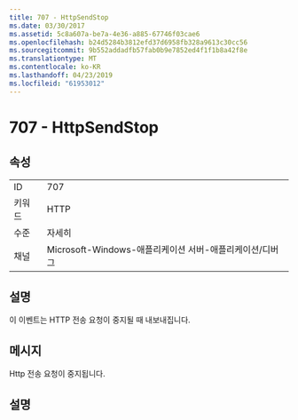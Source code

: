 ```yaml
---
title: 707 - HttpSendStop
ms.date: 03/30/2017
ms.assetid: 5c8a607a-be7a-4e36-a885-67746f03cae6
ms.openlocfilehash: b24d5284b3812efd37d6958fb328a9613c30cc56
ms.sourcegitcommit: 9b552addadfb57fab0b9e7852ed4f1f1b8a42f8e
ms.translationtype: MT
ms.contentlocale: ko-KR
ms.lasthandoff: 04/23/2019
ms.locfileid: "61953012"
---
```

# <a name="707---httpsendstop"></a>707 - HttpSendStop
## <a name="properties"></a>속성  
  
|||  
|-|-|  
|ID|707|  
|키워드|HTTP|  
|수준|자세히|  
|채널|Microsoft-Windows-애플리케이션 서버-애플리케이션/디버그|  
  
## <a name="description"></a>설명  
 이 이벤트는 HTTP 전송 요청이 중지될 때 내보내집니다.  
  
## <a name="message"></a>메시지  
 Http 전송 요청이 중지됩니다.  
  
## <a name="details"></a>설명
